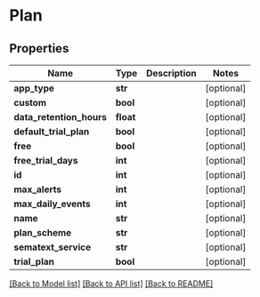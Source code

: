 # Plan

## Properties
Name | Type | Description | Notes
------------ | ------------- | ------------- | -------------
**app_type** | **str** |  | [optional] 
**custom** | **bool** |  | [optional] 
**data_retention_hours** | **float** |  | [optional] 
**default_trial_plan** | **bool** |  | [optional] 
**free** | **bool** |  | [optional] 
**free_trial_days** | **int** |  | [optional] 
**id** | **int** |  | [optional] 
**max_alerts** | **int** |  | [optional] 
**max_daily_events** | **int** |  | [optional] 
**name** | **str** |  | [optional] 
**plan_scheme** | **str** |  | [optional] 
**sematext_service** | **str** |  | [optional] 
**trial_plan** | **bool** |  | [optional] 

[[Back to Model list]](../README.md#documentation-for-models) [[Back to API list]](../README.md#documentation-for-api-endpoints) [[Back to README]](../README.md)


